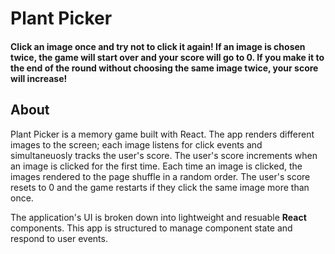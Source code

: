 # Plant Picker
#### Click an image once and try not to click it again! If an image is chosen twice, the game will start over and your score will go to 0. If you make it to the end of the round without choosing the same image twice, your score will increase!

## About
Plant Picker is a memory game built with React. The app renders different images to the screen; each image listens for click events and simultaneuosly tracks the user's score. The user's score increments when an image is clicked for the first time. Each time an image is clicked, the images rendered to the page shuffle in a random order. The user's score resets to 0 and the game restarts if they click the same image more than once. 

The application's UI is broken down into lightweight and resuable **React** components. This app is structured to manage component state and respond to user events.